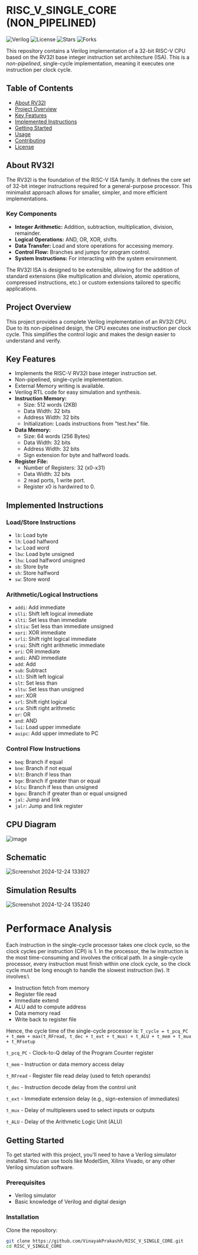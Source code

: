 # RISC_V_SINGLE_CORE (NON_PIPELINED)

![Verilog](https://img.shields.io/badge/Verilog-100%25-blue)
![License](https://img.shields.io/github/license/VinayakPrakashh/RISC_V_SINGLE_CORE)
![Stars](https://img.shields.io/github/stars/VinayakPrakashh/RISC_V_SINGLE_CORE)
![Forks](https://img.shields.io/github/forks/VinayakPrakashh/RISC_V_SINGLE_CORE)

This repository contains a Verilog implementation of a 32-bit RISC-V CPU based on the RV32I base integer instruction set architecture (ISA). This is a *non-pipelined*, single-cycle implementation, meaning it executes one instruction per clock cycle.

## Table of Contents
- [About RV32I](#about-rv32i)
- [Project Overview](#project-overview)
- [Key Features](#key-features)
- [Implemented Instructions](#implemented-instructions)
- [Getting Started](#getting-started)
- [Usage](#usage)
- [Contributing](#contributing)
- [License](#license)

## About RV32I

The RV32I is the foundation of the RISC-V ISA family. It defines the core set of 32-bit integer instructions required for a general-purpose processor. This minimalist approach allows for smaller, simpler, and more efficient implementations.

### Key Components
- **Integer Arithmetic:** Addition, subtraction, multiplication, division, remainder.
- **Logical Operations:** AND, OR, XOR, shifts.
- **Data Transfer:** Load and store operations for accessing memory.
- **Control Flow:** Branches and jumps for program control.
- **System Instructions:** For interacting with the system environment.

The RV32I ISA is designed to be extensible, allowing for the addition of standard extensions (like multiplication and division, atomic operations, compressed instructions, etc.) or custom extensions tailored to specific applications.

## Project Overview

This project provides a complete Verilog implementation of an RV32I CPU. Due to its non-pipelined design, the CPU executes one instruction per clock cycle. This simplifies the control logic and makes the design easier to understand and verify.

## Key Features

- Implements the RISC-V RV32I base integer instruction set.
- Non-pipelined, single-cycle implementation.
- External Memory writing is available.
- Verilog RTL code for easy simulation and synthesis.
- **Instruction Memory:**
  - Size: 512 words (2KB)
  - Data Width: 32 bits
  - Address Width: 32 bits
  - Initialization: Loads instructions from "test.hex" file.
- **Data Memory:**
  - Size: 64 words (256 Bytes)
  - Data Width: 32 bits
  - Address Width: 32 bits
  - Sign extension for byte and halfword loads.
- **Register File:**
  - Number of Registers: 32 (x0-x31)
  - Data Width: 32 bits
  - 2 read ports, 1 write port.
  - Register x0 is hardwired to 0.

## Implemented Instructions

### Load/Store Instructions
- `lb`: Load byte
- `lh`: Load halfword
- `lw`: Load word
- `lbu`: Load byte unsigned
- `lhu`: Load halfword unsigned
- `sb`: Store byte
- `sh`: Store halfword
- `sw`: Store word

### Arithmetic/Logical Instructions
- `addi`: Add immediate
- `slli`: Shift left logical immediate
- `slti`: Set less than immediate
- `sltiu`: Set less than immediate unsigned
- `xori`: XOR immediate
- `srli`: Shift right logical immediate
- `srai`: Shift right arithmetic immediate
- `ori`: OR immediate
- `andi`: AND immediate
- `add`: Add
- `sub`: Subtract
- `sll`: Shift left logical
- `slt`: Set less than
- `sltu`: Set less than unsigned
- `xor`: XOR
- `srl`: Shift right logical
- `sra`: Shift right arithmetic
- `or`: OR
- `and`: AND
- `lui`: Load upper immediate
- `auipc`: Add upper immediate to PC

### Control Flow Instructions
- `beq`: Branch if equal
- `bne`: Branch if not equal
- `blt`: Branch if less than
- `bge`: Branch if greater than or equal
- `bltu`: Branch if less than unsigned
- `bgeu`: Branch if greater than or equal unsigned
- `jal`: Jump and link
- `jalr`: Jump and link register

## CPU Diagram
![image](https://github.com/user-attachments/assets/44a49023-8b71-45d4-824e-072d31c80c3b)
## Schematic
![Screenshot 2024-12-24 133927](https://github.com/user-attachments/assets/d06557cc-97f7-4eb0-95e0-714caf2b0f29)
## Simulation Results
![Screenshot 2024-12-24 135240](https://github.com/user-attachments/assets/c68604cd-ef3f-4d8c-acad-6f60ee74566f)
# Performace Analysis
Each instruction in the single-cycle processor takes one clock cycle, so the clock cycles per instruction (CPI) is 1.  In the processor, the lw instruction is the most time-consuming and involves the critical path. In a single-cycle processor, every instruction must finish within one clock cycle, so the clock cycle must be long enough to handle the slowest instruction (lw). It involves:\

- Instruction fetch from memory
- Register file read
- Immediate extend
- ALU add to compute address
- Data memory read
- Write back to register file

Hence, the cycle time of the single-cycle processor is:
`T_cycle = t_pcq_PC + t_mem + max(t_RFread, t_dec + t_ext + t_mux) + t_ALU + t_mem + t_mux + t_RFsetup`

`t_pcq_PC` - Clock-to-Q delay of the Program Counter register

`t_mem` - Instruction or data memory access delay

`t_RFread` - Register file read delay (used to fetch operands)

`t_dec` - Instruction decode delay from the control unit

`t_ext` - Immediate extension delay (e.g., sign-extension of immediates)

`t_mux` - Delay of multiplexers used to select inputs or outputs

`t_ALU` - Delay of the Arithmetic Logic Unit (ALU)



## Getting Started

To get started with this project, you'll need to have a Verilog simulator installed. You can use tools like ModelSim, Xilinx Vivado, or any other Verilog simulation software.

### Prerequisites
- Verilog simulator
- Basic knowledge of Verilog and digital design

### Installation
Clone the repository:
```bash
git clone https://github.com/VinayakPrakashh/RISC_V_SINGLE_CORE.git
cd RISC_V_SINGLE_CORE

